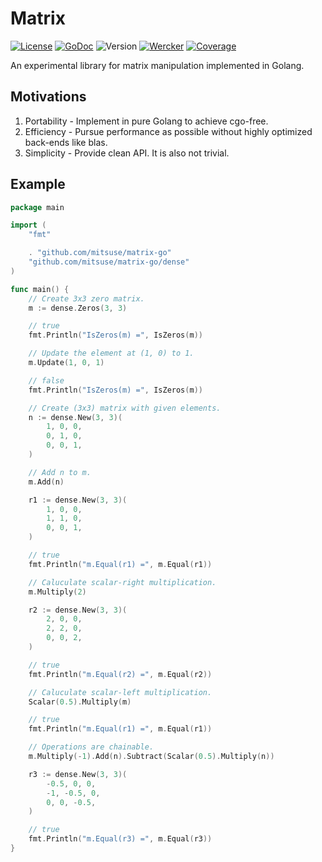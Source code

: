 # Matrix

[![License](https://img.shields.io/badge/license-MIT-yellowgreen.svg?style=flat-square)][license]
[![GoDoc](https://img.shields.io/badge/godoc-reference-blue.svg?style=flat-square)][godoc]
![Version](https://img.shields.io/github/tag/mitsuse/matrix-go-green.svg?style=flat-square)
[![Wercker](http://img.shields.io/wercker/ci/55672222ee357fac39001a2a.svg?style=flat-square)][wercker]
[![Coverage](https://img.shields.io/codecov/c/github/mitsuse/matrix-go/develop.svg?style=flat-square)][coverage]

[license]: LICENSE.txt
[godoc]: http://godoc.org/github.com/mitsuse/matrix-go
[wercker]: https://app.wercker.com/project/bykey/093a5cff0964f0f4ba5fcf9117e940e4
[coverage]: https://codecov.io/github/mitsuse/matrix-go

An experimental library for matrix manipulation implemented in Golang.


## Motivations

1. Portability - Implement in pure Golang to achieve cgo-free.
1. Efficiency - Pursue performance as possible without highly optimized back-ends like blas.
1. Simplicity - Provide clean API. It is also not trivial.


## Example

```go
package main

import (
	"fmt"

	. "github.com/mitsuse/matrix-go"
	"github.com/mitsuse/matrix-go/dense"
)

func main() {
	// Create 3x3 zero matrix.
	m := dense.Zeros(3, 3)

	// true
	fmt.Println("IsZeros(m) =", IsZeros(m))

	// Update the element at (1, 0) to 1.
	m.Update(1, 0, 1)

	// false
	fmt.Println("IsZeros(m) =", IsZeros(m))

	// Create (3x3) matrix with given elements.
	n := dense.New(3, 3)(
		1, 0, 0,
		0, 1, 0,
		0, 0, 1,
	)

	// Add n to m.
	m.Add(n)

	r1 := dense.New(3, 3)(
		1, 0, 0,
		1, 1, 0,
		0, 0, 1,
	)

	// true
	fmt.Println("m.Equal(r1) =", m.Equal(r1))

	// Caluculate scalar-right multiplication.
	m.Multiply(2)

	r2 := dense.New(3, 3)(
		2, 0, 0,
		2, 2, 0,
		0, 0, 2,
	)

	// true
	fmt.Println("m.Equal(r2) =", m.Equal(r2))

	// Caluculate scalar-left multiplication.
	Scalar(0.5).Multiply(m)

	// true
	fmt.Println("m.Equal(r1) =", m.Equal(r1))

	// Operations are chainable.
	m.Multiply(-1).Add(n).Subtract(Scalar(0.5).Multiply(n))

	r3 := dense.New(3, 3)(
		-0.5, 0, 0,
		-1, -0.5, 0,
		0, 0, -0.5,
	)

	// true
	fmt.Println("m.Equal(r3) =", m.Equal(r3))
}
```
